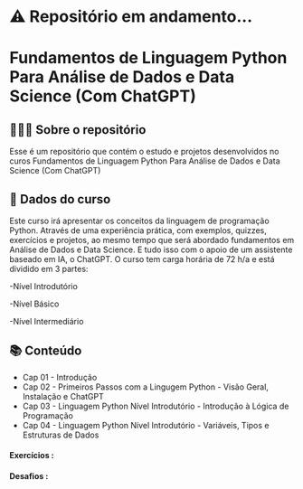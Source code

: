 # ⚠ Repositório em andamento...

# Fundamentos de Linguagem Python Para Análise de Dados e Data Science (Com ChatGPT)

## 👩🏾‍💻 Sobre o repositório

Esse é um repositório que contém o estudo e projetos desenvolvidos no curos Fundamentos de Linguagem Python Para Análise de Dados e Data Science (Com ChatGPT)

## 🎲 Dados do curso

Este curso irá apresentar os conceitos da linguagem de programação Python. Através de uma experiência prática, com exemplos, quizzes, exercícios e projetos, ao mesmo tempo que será abordado fundamentos em Análise de Dados e Data Science. E tudo isso com o apoio de um assistente baseado em IA, o ChatGPT.
O curso tem carga horária de 72 h/a e está dividido em 3 partes:

-Nível Introdutório

-Nível Básico

-Nível Intermediário



## 📚 Conteúdo
- Cap 01 - Introdução 
- Cap 02 - Primeiros Passos com a Lingugem Python - Visão Geral, Instalação e ChatGPT
- Cap 03 - Linguagem Python Nível Introdutório - Introdução à Lógica de Programação
- Cap 04 - Linguagem Python Nível Introdutório - Variáveis, Tipos e Estruturas de Dados

#### Exercícios :
#### Desafios :
